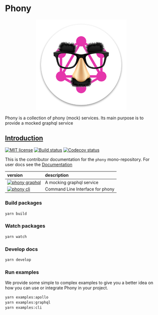 # Phony

<p align="center"><img src="https://raw.githubusercontent.com/pixelass/phony/master/resources/logo.png" alt="phony logo" width="300"/></p>
Phony is a collection of phony (mock) services.  
Its main purpose is to provide a mocked graphql service

## [Introduction][introduction]

[![MIT license][license-badge]][license]
[![Build status][build-badge]][build]
[![Codecov status][codecov-badge]][codecov]

This is the contributor documentation for the `phony` mono-repository.
For user docs see the [Documentation][docs]

| version                                          | description                      |
| :----------------------------------------------- | :------------------------------- |
| [![phony graphql][graphql-badge]][phony-graphql] | A mocking graphql service        |
| [![phony cli][cli-badge]][phony-cli]             | Command Line Interface for phony |


### Build packages

```bash
yarn build
```

### Watch packages

```bash
yarn watch
```

### Develop docs

```bash
yarn develop
```

### Run examples

We provide some simple to complex examples to give you a better idea on how you
can use or integrate Phony in your project.

```bash
yarn examples:apollo
yarn examples:graphql
yarn examples:cli
```

[docs]: https://pixelass.github.io/phony/
[introduction]: https://pixelass.github.io/phony/introduction

[license-badge]: https://img.shields.io/badge/license-MIT-blue.svg?style=for-the-badge
[license]: https://raw.githubusercontent.com/pixelass/phony/master/LICENSE
[build-badge]: https://img.shields.io/travis/pixelass/phony/master.svg?style=for-the-badge&logo=travis&logoColor=white
[build]: https://travis-ci.org/pixelass/phony
[codecov-badge]: https://img.shields.io/codecov/c/github/pixelass/phony.svg?style=for-the-badge&logo=codecov&logoColor=white
[codecov]: https://codecov.io/gh/pixelass/phony
[utils-badge]: https://img.shields.io/badge/dynamic/json.svg?url=https%3A%2F%2Fraw.githubusercontent.com%2Fpixelass%2Fphony%2Fmaster%2Fpackages%2Futils%2Fpackage.json&query=version&prefix=@phony/utils@&style=for-the-badge&label=yarn&colorB=2c8ebb
[phony-utils]: https://www.yarnpkg.com/package/@phony/utils
[server-badge]: https://img.shields.io/badge/dynamic/json.svg?url=https%3A%2F%2Fraw.githubusercontent.com%2Fpixelass%2Fphony%2Fmaster%2Fpackages%2Fserver%2Fpackage.json&query=version&prefix=@phony/server@&style=for-the-badge&label=yarn&colorB=2c8ebb
[phony-server]: https://www.yarnpkg.com/package/@phony/server
[graphql-badge]: https://img.shields.io/badge/dynamic/json.svg?url=https%3A%2F%2Fraw.githubusercontent.com%2Fpixelass%2Fphony%2Fmaster%2Fpackages%2Fgraphql%2Fpackage.json&query=version&prefix=@phony/graphql@&style=for-the-badge&label=yarn&colorB=2c8ebb
[phony-graphql]: https://www.yarnpkg.com/package/@phony/graphql
[cli-badge]: https://img.shields.io/badge/dynamic/json.svg?url=https%3A%2F%2Fraw.githubusercontent.com%2Fpixelass%2Fphony%2Fmaster%2Fpackages%2Fcli%2Fpackage.json&query=version&prefix=@phony/cli@&style=for-the-badge&label=yarn&colorB=2c8ebb
[phony-cli]: https://www.yarnpkg.com/package/@phony/cli
